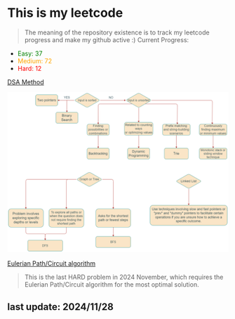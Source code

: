 # This is my leetcode

>The meaning of the repository existence is to track my leetcode progress and make my github active :)
Current Progress:
- <span style="color:green">Easy: 37</span>
- <span style="color:orange">Medium: 72</span>
- <span style="color:red">Hard: 12</span>

[DSA Method](https://leetcode.com/problems/split-a-string-into-the-max-number-of-unique-substrings/editorial/#overview)

![DSA Road Map](./imgs/DSA_road_map.png)

[Eulerian Path/Circuit algorithm](https://www.youtube.com/watch?v=8MpoO2zA2l4)
> This is the last HARD  problem in 2024 November, which requires the Eulerian Path/Circuit algorithm for the most optimal solution.

## last update: 2024/11/28